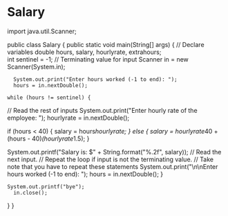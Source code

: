# Salary
import java.util.Scanner;

public class Salary {
   public static void main(String[] args) {
      // Declare variables
      double hours, salary, hourlyrate, extrahours;  
      int sentinel = -1;  // Terminating value for input
      Scanner in = new Scanner(System.in);

	  System.out.print("Enter hours worked (-1 to end): ");
	  hours = in.nextDouble();

	while (hours != sentinel) {
   // Read the rest of inputs
   System.out.print("Enter hourly rate of the employee: ");
   hourlyrate = in.nextDouble();

   if (hours < 40) {
   	salary = hours*hourlyrate;
   } else {
   	salary = hourlyrate*40 + (hours - 40)*(hourlyrate*1.5);
   }
   
   System.out.printf("Salary is: $" + String.format("%.2f", salary));
   // Read the next input.
   // Repeat the loop if input is not the terminating value.
   // Take note that you have to repeat these statements
   System.out.print("\n\nEnter hours worked (-1 to end): ");
   hours = in.nextDouble();
	}
	
	System.out.printf("bye");
      in.close();
   }
}
